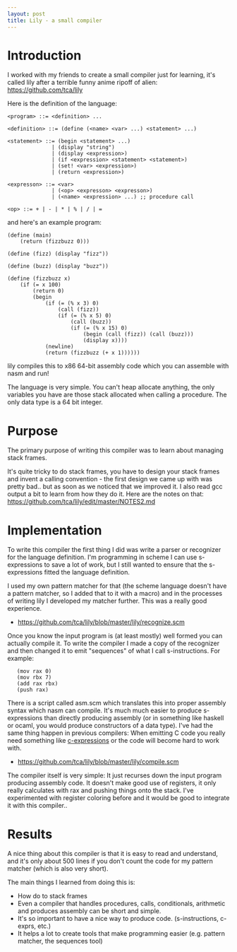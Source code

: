 ```yaml
---
layout: post
title: Lily - a small compiler
---
```


# Introduction

I worked with my friends to create a small compiler just for learning, it's called lily after a terrible funny anime ripoff of alien: https://github.com/tca/lily

Here is the definition of the language:

```
<program> ::= <definition> ...

<definition> ::= (define (<name> <var> ...) <statement> ...)

<statement> ::= (begin <statement> ...)
              | (display "string")
              | (display <expression>)
              | (if <expression> <statement> <statement>)
              | (set! <var> <expression>)
              | (return <expression>)

<expresson> ::= <var>
              | (<op> <expresson> <expresson>)
              | (<name> <expression> ...) ;; procedure call

<op> ::= + | - | * | % | / | =
```

and here's an example program:

```
(define (main)
    (return (fizzbuzz 0)))

(define (fizz) (display "fizz"))

(define (buzz) (display "buzz"))

(define (fizzbuzz x)
    (if (= x 100)
        (return 0)
        (begin
            (if (= (% x 3) 0)
                (call (fizz))
                (if (= (% x 5) 0)
                    (call (buzz))
                    (if (= (% x 15) 0)
                        (begin (call (fizz)) (call (buzz)))
                        (display x))))
            (newline)
            (return (fizzbuzz (+ x 1))))))
```

lily compiles this to x86 64-bit assembly code which you can assemble with nasm and run!

The language is very simple. You can't heap allocate anything, the only variables you have are those stack allocated when calling a procedure. The only data type is a 64 bit integer.

# Purpose

The primary purpose of writing this compiler was to learn about managing stack frames.

It's quite tricky to do stack frames, you have to design your stack frames and invent a calling convention - the first design we came up with was pretty bad.. but as soon as we noticed that we improved it. I also read gcc output a bit to learn from how they do it. Here are the notes on that: https://github.com/tca/lily/edit/master/NOTES2.md

# Implementation

To write this compiler the first thing I did was write a parser or recognizer for the language definition. I'm programming in scheme I can use s-expressions to save a lot of work, but I still wanted to ensure that the s-expressions fitted the language definition.

I used my own pattern matcher for that (the scheme language doesn't have a pattern matcher, so I added that to it with a macro) and in the processes of writing lily I developed my matcher further. This was a really good experience.

* https://github.com/tca/lily/blob/master/lily/recognize.scm

Once you know the input program is (at least mostly) well formed you can actually compile it. To write the compiler I made a copy of the recognizer and then changed it to emit "sequences" of what I call s-instructions. For example:

```
   (mov rax 0)
   (mov rbx 7)
   (add rax rbx)
   (push rax)
```

There is a script called asm.scm which translates this into proper assembly syntax which nasm can compile. It's much much easier to produce s-expressions than directly producing assembly (or in something like haskell or ocaml, you would produce constructors of a data type). I've had the same thing happen in previous compilers: When emitting C code you really need something like [c-expressions](https://github.com/orchid-hybrid/c-exprs/) or the code will become hard to work with.

* https://github.com/tca/lily/blob/master/lily/compile.scm

The compiler itself is very simple: It just recurses down the input program producing assembly code. It doesn't make good use of registers, it only really calculates with rax and pushing things onto the stack. I've experimented with register coloring before and it would be good to integrate it with this compiler..

# Results

A nice thing about this compiler is that it is easy to read and understand, and it's only about 500 lines if you don't count the code for my pattern matcher (which is also very short).

The main things I learned from doing this is:

* How do to stack frames
* Even a compiler that handles procedures, calls, conditionals, arithmetic and produces assembly can be short and simple.
* It's so important to have a nice way to produce code. (s-instructions, c-exprs, etc.)
* It helps a lot to create tools that make programming easier (e.g. pattern matcher, the sequences tool)
